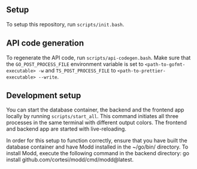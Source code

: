 ## Setup

To setup this repository, run `scripts/init.bash`.

## API code generation

To regenerate the API code, run `scripts/api-codegen.bash`. Make sure that the `GO_POST_PROCESS_FILE` environment variable is set to `<path-to-gofmt-executable> -w` and `TS_POST_PROCESS_FILE` to `<path-to-prettier-executable> --write`.

## Development setup

You can start the database container, the backend and the frontend app locally by running `scripts/start_all`. This command initiates all three processes in the same terminal with different output colors. The frontend and backend app are started with live-reloading.

In order for this setup to function correctly, ensure that you have built the database container and have Modd installed in the ~/go/bin/ directory. To install Modd, execute the following command in the backend directory: go install github.com/cortesi/modd/cmd/modd@latest.
